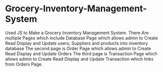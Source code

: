 # Grocery-Inventory-Management-System
Used JS to Make a Grocery Inventory Management System.
There Are multiple Pages which include Database Page which allows admin to Create Read Display and Update users, Suppliers and products into inventory database
The second page is Order Page which allows admin to Create Read Display and Update Orders
The third page is Transaction Page which allows admin to Create Read Display and Update Transaction which links from Orders Page.
